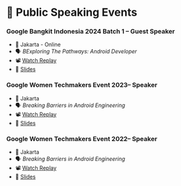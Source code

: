 # 🎤 Public Speaking Events

### Google Bangkit Indonesia 2024 Batch 1 – Guest Speaker
- 📍 Jakarta - Online
- 🗣️ *BExploring The Pathways: Android Developer*  
- 📽️ [Watch Replay](https://www.youtube.com/watch?v=q8SUMhEn2tc)  
- 📑 [Slides]()

###  Google Women Techmakers Event 2023– Speaker
- 📍 Jakarta  
- 🗣️ *Breaking Barriers in Android Engineering*  
- 📽️ [Watch Replay]()  
- 📑 [Slides]()

###  Google Women Techmakers Event 2022– Speaker
- 📍 Jakarta  
- 🗣️ *Breaking Barriers in Android Engineering*  
- 📽️ [Watch Replay]()  
- 📑 [Slides]()
